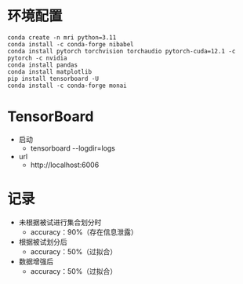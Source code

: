 # 环境配置

```Shell
conda create -n mri python=3.11
conda install -c conda-forge nibabel
conda install pytorch torchvision torchaudio pytorch-cuda=12.1 -c pytorch -c nvidia
conda install pandas
conda install matplotlib
pip install tensorboard -U
conda install -c conda-forge monai
```

# TensorBoard

- 启动
  - tensorboard --logdir=logs
- url
  - http://localhost:6006

# 记录

- 未根据被试进行集合划分时
  - accuracy：90%（存在信息泄露）
- 根据被试划分后
  - accuracy：50%（过拟合）
- 数据增强后
  - accuracy：50%（过拟合）
